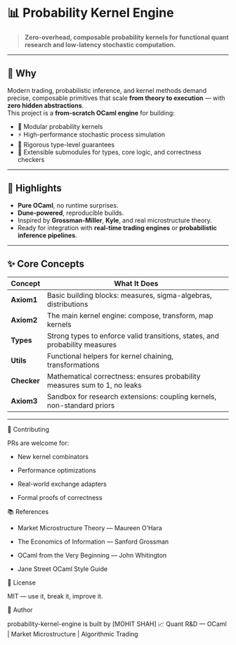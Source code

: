 # 📊 Probability Kernel Engine

> **Zero-overhead, composable probability kernels for functional quant research and low-latency stochastic computation.**

---

## 🧠 Why

Modern trading, probabilistic inference, and kernel methods demand precise, composable primitives that scale **from theory to execution** — with **zero hidden abstractions**.  
This project is a **from-scratch OCaml engine** for building:
- 🧩 Modular probability kernels
- ⚡ High-performance stochastic process simulation
- 📐 Rigorous type-level guarantees
- 🧬 Extensible submodules for types, core logic, and correctness checkers

---

## 🚀 Highlights

- **Pure OCaml**, no runtime surprises.
- **Dune-powered**, reproducible builds.
- Inspired by **Grossman-Miller**, **Kyle**, and real microstructure theory.
- Ready for integration with **real-time trading engines** or **probabilistic inference pipelines**.

---

## ✨ Core Concepts

| Concept | What It Does |
|---------|----------------|
| **Axiom1** | Basic building blocks: measures, sigma-algebras, distributions |
| **Axiom2** | The main kernel engine: compose, transform, map kernels |
| **Types** | Strong types to enforce valid transitions, states, and probability measures |
| **Utils** | Functional helpers for kernel chaining, transformations |
| **Checker** | Mathematical correctness: ensures probability measures sum to 1, no leaks |
| **Axiom3** | Sandbox for research extensions: coupling kernels, non-standard priors |

---

🤝 Contributing

PRs are welcome for:

- New kernel combinators

- Performance optimizations

- Real-world exchange adapters

- Formal proofs of correctness


📚 References

- Market Microstructure Theory — Maureen O’Hara

- The Economics of Information — Sanford Grossman

- OCaml from the Very Beginning — John Whitington

- Jane Street OCaml Style Guide


📜 License

MIT — use it, break it, improve it.


🧬 Author

probability-kernel-engine is built by [MOHIT SHAH]
📈 Quant R&D — OCaml | Market Microstructure | Algorithmic Trading

